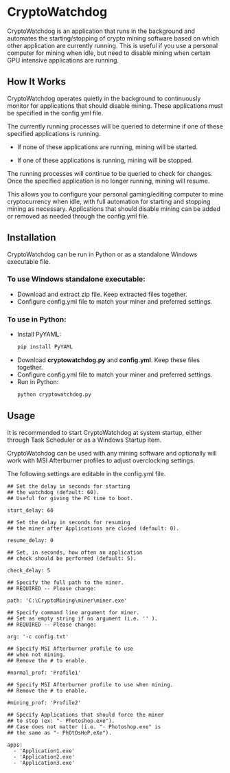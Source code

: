 # CryptoWatchdog

CryptoWatchdog is an application that runs in the background and automates the starting/stopping of crypto mining software based on which other application are currently running. This is useful if you use a personal computer for mining when idle, but need to disable mining when certain GPU intensive applications are running.

## How It Works

CryptoWatchdog operates quietly in the background to continuously monitor for applications that should disable mining. These applications must be specified in the config.yml file.

The currently running processes will be queried to determine if one of these specified applications is running.

* If none of these applications are running, mining will be started.

* If one of these applications is running, mining will be stopped.

The running processes will continue to be queried to check for changes. Once the specified application is no longer running, mining will resume.

This allows you to configure your personal gaming/editing computer to mine cryptocurrency when idle, with full automation for starting and stopping mining as necessary. Applications that should disable mining can be added or removed as needed through the config.yml file.

## Installation
CryptoWatchdog can be run in Python or as a standalone Windows executable file.

### To use Windows standalone executable:
- Download and extract zip file. Keep extracted files together.
- Configure config.yml file to match your miner and preferred settings.


### To use in Python:
- Install PyYAML:
    ```bash
    pip install PyYAML
    ```
- Download **cryptowatchdog.py** and **config.yml**. Keep these files together.
- Configure config.yml file to match your miner and preferred settings.
- Run in Python:
    ```bash
    python cryptowatchdog.py
    ```


## Usage

It is recommended to start CryptoWatchdog at system startup, either through Task Scheduler or as a Windows Startup item.

CryptoWatchdog can be used with any mining software and optionally will work with MSI Afterburner profiles to adjust overclocking settings.

The following settings are editable in the config.yml file.

```
## Set the delay in seconds for starting
## the watchdog (default: 60).
## Useful for giving the PC time to boot.

start_delay: 60

## Set the delay in seconds for resuming
## the miner after Applications are closed (default: 0).

resume_delay: 0

## Set, in seconds, how often an application
## check should be performed (default: 5).

check_delay: 5

## Specify the full path to the miner.
## REQUIRED -- Please change:

path: 'C:\CryptoMining\miner\miner.exe'

## Specify command line argument for miner.
## Set as empty string if no argument (i.e. '' ).
## REQUIRED -- Please change:

arg: '-c config.txt'

## Specify MSI Afterburner profile to use
## when not mining.
## Remove the # to enable.

#normal_prof: 'Profile1'

## Specify MSI Afterburner profile to use when mining.
## Remove the # to enable.

#mining_prof: 'Profile2'

## Specify Applications that should force the miner
## to stop (ex: "- Photoshop.exe").
## Case does not matter (i.e. "- Photoshop.exe" is
## the same as "- PhOtOsHoP.eXe").

apps:
  - 'Application1.exe'
  - 'Application2.exe'
  - 'Application3.exe'
```